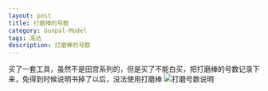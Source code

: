 ```yaml
---
layout: post
title: 打磨棒的号数
category: Gunpal-Model
tags: 高达
description: 打磨棒的号数
---
```


买了一套工具，虽然不是田宫系列的，但是买了不能白买，把打磨棒的号数记录下来，免得到时候说明书掉了以后，没法使用打磨棒
![打磨号数说明](http://o6jhkqpax.bkt.clouddn.com/%E8%AF%B4%E6%98%8E%E4%B9%A6.jpg)
